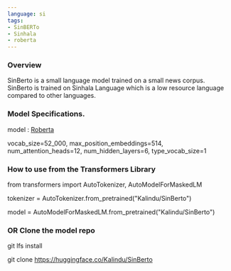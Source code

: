 ```yaml
---
language: si
tags:
- SinBERTo
- Sinhala
- roberta
---
```


### Overview

SinBerto is a small language model trained on a small news corpus. SinBerto is trained on Sinhala Language which is a low resource language compared to other languages.

### Model Specifications.
model : [Roberta](https://arxiv.org/abs/1907.11692) 

vocab_size=52_000,
max_position_embeddings=514,
num_attention_heads=12,
num_hidden_layers=6,
type_vocab_size=1


### How to use from the Transformers Library

from transformers import AutoTokenizer, AutoModelForMaskedLM
  
tokenizer = AutoTokenizer.from_pretrained("Kalindu/SinBerto")

model = AutoModelForMaskedLM.from_pretrained("Kalindu/SinBerto")


### OR Clone the model repo

git lfs install

git clone https://huggingface.co/Kalindu/SinBerto